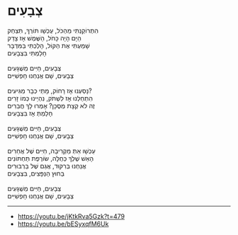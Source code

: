 # צְבָעִים

הִתְרוֹקַנְתִּי מֵהַכֹּל, עַכְשָׁו תּוֹרְךָ, תִּצְחַק \
הַיָּם הָיָה כָּחֹל, הַשֶּׁמֶשׁ אָז צָדַק \
שָׁמַעְתִּי אֶת הַקּוֹל, הָלַכְתִּי בַּמִּדְבָּר \
חָלַמְתִּי בִּצְבָעִים \
\
צְבָעִים, חַיִּים מְשֻׁגָּעִים \
צְבָעִים, שָׁם אֲנַחְנוּ חָפְשִׁיִּים \
\
נָסַעְנוּ אָז רָחוֹק, מָתַי כְּבָר מַגִּיעִים?\
הִתְחַלְנוּ אָז לִשְׁתֹּק, נִהְיֵינוּ כְּמוֹ זָרִים \
זֶה לֹא קְצָת מְסֻכָּן? אָמְרוּ לָךְ חֲבֵרִים \
חָלַמְתְּ אָז בִּצְבָעִים \
\
צְבָעִים, חַיִּים מְשֻׁגָּעִים \
צְבָעִים, שָׁם אֲנַחְנוּ חָפְשִׁיִּים \
\
עַכְשָׁו אַתְּ מַקְרִיבָה, חַיִּים שֶׁל אֲחֵרִים \
הָאֵשׁ שֶׁלְּךָ כְּחֻלָּה, שׂוֹרֶפֶת תַּחְתּוֹנִים \
אֲנַחְנוּ בְּרִקּוּד, אֲגַם שֶׁל בַּרְבּוּרִים \
בַּחוּץ הַנַּפָּצִים, בִּצְבָעִים \
\
צְבָעִים, חַיִּים מְשֻׁגָּעִים \
צְבָעִים, שָׁם אֲנַחְנוּ חָפְשִׁיִּים

---
- https://youtu.be/jKtkRva5Gzk?t=479
- https://youtu.be/bESyxqfM6Uk
